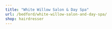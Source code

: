 ```yaml
---
title: "White Willow Salon & Day Spa"
url: /bedford/white-willow-salon-and-day-spa/
shop: hairdresser
---
```

